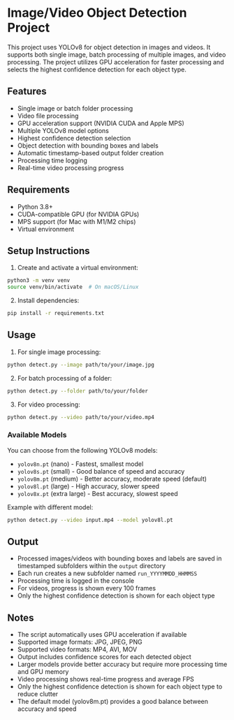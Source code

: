 # Image/Video Object Detection Project

This project uses YOLOv8 for object detection in images and videos. It supports both single image, batch processing of multiple images, and video processing. The project utilizes GPU acceleration for faster processing and selects the highest confidence detection for each object type.

## Features
- Single image or batch folder processing
- Video file processing
- GPU acceleration support (NVIDIA CUDA and Apple MPS)
- Multiple YOLOv8 model options
- Highest confidence detection selection
- Object detection with bounding boxes and labels
- Automatic timestamp-based output folder creation
- Processing time logging
- Real-time video processing progress

## Requirements
- Python 3.8+
- CUDA-compatible GPU (for NVIDIA GPUs)
- MPS support (for Mac with M1/M2 chips)
- Virtual environment

## Setup Instructions

1. Create and activate a virtual environment:
```bash
python3 -m venv venv
source venv/bin/activate  # On macOS/Linux
```

2. Install dependencies:
```bash
pip install -r requirements.txt
```

## Usage

1. For single image processing:
```bash
python detect.py --image path/to/your/image.jpg
```

2. For batch processing of a folder:
```bash
python detect.py --folder path/to/your/folder
```

3. For video processing:
```bash
python detect.py --video path/to/your/video.mp4
```

### Available Models
You can choose from the following YOLOv8 models:
- `yolov8n.pt` (nano) - Fastest, smallest model
- `yolov8s.pt` (small) - Good balance of speed and accuracy
- `yolov8m.pt` (medium) - Better accuracy, moderate speed (default)
- `yolov8l.pt` (large) - High accuracy, slower speed
- `yolov8x.pt` (extra large) - Best accuracy, slowest speed

Example with different model:
```bash
python detect.py --video input.mp4 --model yolov8l.pt
```

## Output
- Processed images/videos with bounding boxes and labels are saved in timestamped subfolders within the `output` directory
- Each run creates a new subfolder named `run_YYYYMMDD_HHMMSS`
- Processing time is logged in the console
- For videos, progress is shown every 100 frames
- Only the highest confidence detection is shown for each object type

## Notes
- The script automatically uses GPU acceleration if available
- Supported image formats: JPG, JPEG, PNG
- Supported video formats: MP4, AVI, MOV
- Output includes confidence scores for each detected object
- Larger models provide better accuracy but require more processing time and GPU memory
- Video processing shows real-time progress and average FPS
- Only the highest confidence detection is shown for each object type to reduce clutter
- The default model (yolov8m.pt) provides a good balance between accuracy and speed 